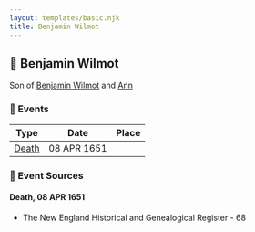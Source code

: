 ```yaml
---
layout: templates/basic.njk
title: Benjamin Wilmot
---
```

## 🔵 Benjamin Wilmot

Son of [Benjamin Wilmot](/people/6/61915340) and [Ann ](/people/3/3872021)

### 📆 Events

Type | Date | Place
------ | ------ | ------
[Death](#event-e6ef0fb4-aaa4-4a59-9204-2fa0977655d5) | 08 APR 1651 |

### 📰 Event Sources

#### <a id="event-e6ef0fb4-aaa4-4a59-9204-2fa0977655d5"></a> Death, 08 APR 1651
* The New England Historical and Genealogical Register  - 68